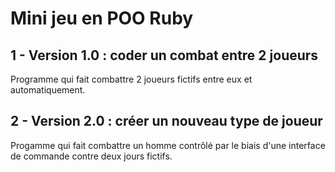 # Mini jeu en POO Ruby

## 1 - Version 1.0 : coder un combat entre 2 joueurs

Programme qui fait combattre 2 joueurs fictifs entre eux et automatiquement.

## 2 - Version 2.0 : créer un nouveau type de joueur

Progamme qui fait combattre un homme contrôlé par le biais d'une interface de commande contre deux jours fictifs.
